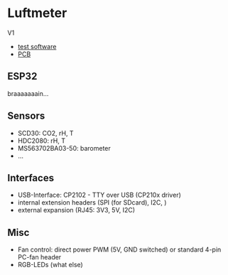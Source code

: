 # Luftmeter
V1

* [test software](testfirmware/)
* [PCB](PCB/)



## ESP32
braaaaaaain...


## Sensors
* SCD30: CO2, rH, T
* HDC2080: rH, T
* MS563702BA03-50: barometer
* ...

## Interfaces
* USB-Interface: CP2102 - TTY over USB (CP210x driver)
* internal extension headers (SPI (for SDcard), I2C, )
* external expansion  (RJ45: 3V3, 5V, I2C)

## Misc
* Fan control: direct power PWM (5V, GND switched) or standard 4-pin PC-fan header
* RGB-LEDs (what else)

